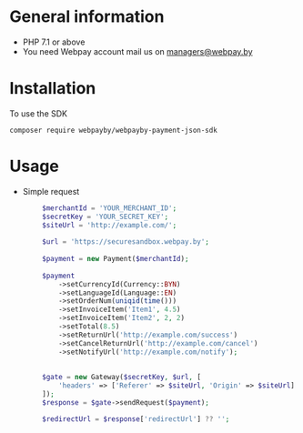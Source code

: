 # General information
- PHP 7.1 or above
- You need Webpay account mail us on managers@webpay.by

# Installation

To use the SDK

    composer require webpayby/webpayby-payment-json-sdk    

# Usage

- Simple request
```php
        $merchantId = 'YOUR_MERCHANT_ID';
        $secretKey = 'YOUR_SECRET_KEY';
        $siteUrl = 'http://example.com/';
        
        $url = 'https://securesandbox.webpay.by';
        
        $payment = new Payment($merchantId);
        
        $payment
            ->setCurrencyId(Currency::BYN)
            ->setLanguageId(Language::EN)
            ->setOrderNum(uniqid(time()))
            ->setInvoiceItem('Item1', 4.5)
            ->setInvoiceItem('Item2', 2, 2)
            ->setTotal(8.5)
            ->setReturnUrl('http://example.com/success')
            ->setCancelReturnUrl('http://example.com/cancel')
            ->setNotifyUrl('http://example.com/notify');
        
        
        $gate = new Gateway($secretKey, $url, [
            'headers' => ['Referer' => $siteUrl, 'Origin' => $siteUrl]
        ]);
        $response = $gate->sendRequest($payment);

        $redirectUrl = $response['redirectUrl'] ?? '';
```
